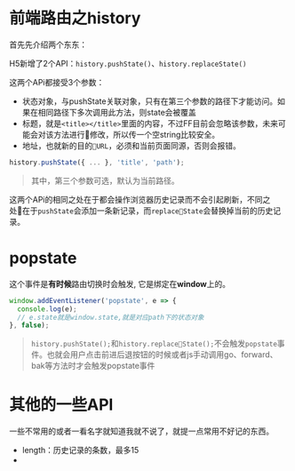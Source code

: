 # 前端路由之history
首先先介绍两个东东：

H5新增了2个API：`history.pushState()`、`history.replaceState()`

这两个APi都接受3个参数：
+ 状态对象，与pushState关联对象，只有在第三个参数的路径下才能访问。如果在相同路径下多次调用此方法，则state会被覆盖
+ 标题，就是`<title></title>`里面的内容，不过FF目前会忽略该参数，未来可能会对该方法进行修改，所以传一个空string比较安全。
+ 地址，也就新的目的`URL`，必须和当前页面同源，否则会报错。

```javascript
history.pushState({ ... }, 'title', 'path');
```

> 其中，第三个参数可选，默认为当前路径。

这两个APi的相同之处在于都会操作浏览器历史记录而不会引起刷新，不同之处在于`pushState`会添加一条新记录，而`replaceState`会替换掉当前的历史记录。

# popstate
这个事件是**有时候**路由切换时会触发, 它是绑定在**window**上的。
```javascript
window.addEventListener('popstate', e => {
  console.log(e);
  // e.state就是window.state,就是对应path下的状态对象
}, false);
```

> `history.pushState();`和`history.replaceState();`不会触发`popstate`事件。也就会用户点击前进后退按钮的时候或者js手动调用go、forward、bak等方法时才会触发popstate事件

# 其他的一些API
一些不常用的或者一看名字就知道我就不说了，就提一点常用不好记的东西。
+ length：历史记录的条数，最多15
+ 